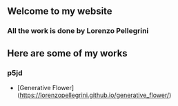   ## Welcome to my website
  ### All the work is done by Lorenzo Pellegrini


  ## Here are some of my works
  ### p5jd

  - [Generative Flower] (https://lorenzopellegrini.github.io/generative_flower/)
